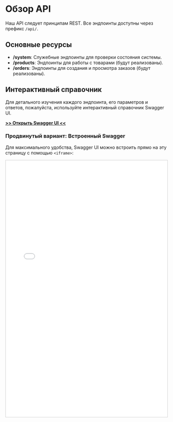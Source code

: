 # Обзор API

Наш API следует принципам REST. Все эндпоинты доступны через префикс `/api/`.

## Основные ресурсы

*   **/system**: Служебные эндпоинты для проверки состояния системы.
*   **/products**: Эндпоинты для работы с товарами (будут реализованы).
*   **/orders**: Эндпоинты для создания и просмотра заказов (будут реализованы).

## Интерактивный справочник

Для детального изучения каждого эндпоинта, его параметров и ответов, пожалуйста, используйте интерактивный справочник Swagger UI.

**[>> Открыть Swagger UI <<](/api/swagger)**

### Продвинутый вариант: Встроенный Swagger

Для максимального удобства, Swagger UI можно встроить прямо на эту страницу с помощью `<iframe>`:

<iframe src="/api/swagger" style="width:100%; height:800px; border:1px solid #ccc;"></iframe>

